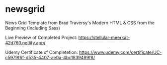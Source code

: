 # newsgrid
News Grid Template from Brad Traversy's Modern HTML &amp; CSS from the Beginning (Including Sass)

Live Preview of Completed Project: https://stellular-meerkat-42d760.netlify.app/

Udemy Certificate of Completetion: https://www.udemy.com/certificate/UC-c5979f6f-d535-4407-ae0a-4bc1839499f8/
